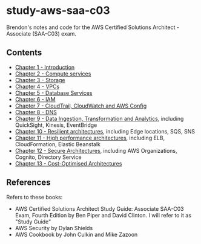 # study-aws-saa-c03

Brendon's notes and code for the AWS Certified Solutions Architect - Associate (SAA-C03) exam.

## Contents

* [Chapter 1 - Introduction](ch01_intro/ch01_intro.md)
* [Chapter 2 - Compute services](ch02_compute/ch02_compute.md)
* [Chapter 3 - Storage](ch03_storage/ch03_storage.md)
* [Chapter 4 - VPCs](ch04_vpc/ch04_vpc.md)
* [Chapter 5 - Database Services](ch05_db/ch05_db.md)
* [Chapter 6 - IAM](ch06_iam/ch06_iam.md)
* [Chapter 7 - CloudTrail, CloudWatch and AWS Config](ch07_cloudtrail_cloudwatch_aws_config/ch07_cloudtrail_cloudwatch_aws_config.md)
* [Chapter 8 - DNS](ch08_dns/ch08_dns.md)
* [Chapter 9 - Data Ingestion, Transformation and Analytics](ch09_data_ingestion_transformation_analytics/ch09_data_ingestion_transformation_analytics.md), including QuickSight, Kinesis, EventBridge
* [Chapter 10 - Resilient architectures](ch10_resilient_arch/ch10_resilient_arch.md), including Edge locations, SQS, SNS
* [Chapter 11 - High performance architectures](ch11_high_perf_arch/ch11_high_perf_arch.md), including ELB, CloudFormation, Elastic Beanstalk
* [Chapter 12 - Secure Architectures](ch12_secure_arch/ch12_secure_arch.md), including AWS Organizations, Cognito, Directory Service
* [Chapter 13 - Cost-Optimised Architectures](ch13_cost_opt_arch/ch13_cost_opt_arch.md)

## References

Refers to these books:
- AWS Certified Solutions Architect Study Guide: Associate SAA-C03 Exam, Fourth Edition by Ben Piper and David Clinton. I will refer to it as "Study Guide"
- AWS Security by Dylan Shields
- AWS Cookbook by John Culkin and Mike Zazoon
